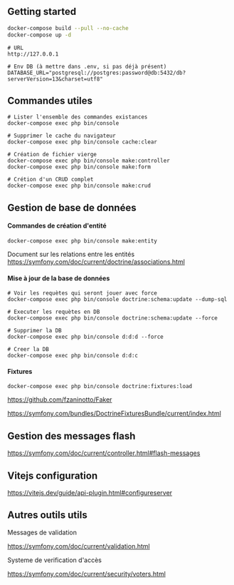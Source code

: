 ## Getting started

```bash
docker-compose build --pull --no-cache
docker-compose up -d
```

```
# URL
http://127.0.0.1

# Env DB (à mettre dans .env, si pas déjà présent)
DATABASE_URL="postgresql://postgres:password@db:5432/db?serverVersion=13&charset=utf8"
```

## Commandes utiles
```
# Lister l'ensemble des commandes existances 
docker-compose exec php bin/console

# Supprimer le cache du navigateur
docker-compose exec php bin/console cache:clear

# Création de fichier vierge
docker-compose exec php bin/console make:controller
docker-compose exec php bin/console make:form

# Crétion d'un CRUD complet
docker-compose exec php bin/console make:crud
```

## Gestion de base de données

#### Commandes de création d'entité
```
docker-compose exec php bin/console make:entity
```
Document sur les relations entre les entités
https://symfony.com/doc/current/doctrine/associations.html

#### Mise à jour de la base de données
```
# Voir les requètes qui seront jouer avec force
docker-compose exec php bin/console doctrine:schema:update --dump-sql

# Executer les requètes en DB
docker-compose exec php bin/console doctrine:schema:update --force

# Supprimer la DB
docker-compose exec php bin/console d:d:d --force

# Creer la DB
docker-compose exec php bin/console d:d:c
```

#### Fixtures
```
docker-compose exec php bin/console doctrine:fixtures:load
```
https://github.com/fzaninotto/Faker

https://symfony.com/bundles/DoctrineFixturesBundle/current/index.html

## Gestion des messages flash
https://symfony.com/doc/current/controller.html#flash-messages

## Vitejs configuration
https://vitejs.dev/guide/api-plugin.html#configureserver

## Autres outils utils
Messages de validation

https://symfony.com/doc/current/validation.html

Systeme de verification d'accès

https://symfony.com/doc/current/security/voters.html

